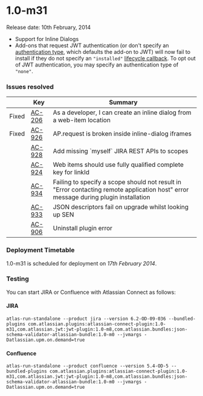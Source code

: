 # 1.0-m31

Release date: 10th February, 2014

* Support for Inline Dialogs
* Add-ons that request JWT authentication (or don't specify an [authentication type](../modules/authentication.html),
which defaults the add-on to JWT) will now fail to install if they do not specify an ``"installed"``
[lifecycle callback](../modules/lifecycle.html). To opt out of JWT authentication, you may specify an authentication
type of ``"none"``.

### Issues resolved

<table class="aui issue-table">
    <thead>
        <tr>
            <th></th>
            <th class='key'>Key</th>
            <th>Summary</th>
        </tr>
    </thead>
    <tbody>
        <tr>
            <td><span class="aui-icon aui-icon-small aui-icon-success">Fixed</span></td>
            <td><a href="https://ecosystem.atlassian.net/browse/AC-206">AC-206</a></td>
            <td>As a developer, I can create an inline dialog from a web-item location</td>
        </tr>
        <tr>
            <td><span class="aui-icon aui-icon-small aui-icon-success">Fixed</span></td>
            <td><a href="https://ecosystem.atlassian.net/browse/AC-926">AC-926</a></td>
            <td>AP.request is broken inside inline-dialog iframes</td>
        </tr>
        <tr>
            <td></td>
            <td><a href="https://ecosystem.atlassian.net/browse/AC-928">AC-928</a></td>
            <td>Add missing `myself` JIRA REST APIs to scopes</td>
        </tr>
        <tr>
            <td></td>
            <td><a href="https://ecosystem.atlassian.net/browse/AC-924">AC-924</a></td>
            <td>Web items should use fully qualified complete key for linkId</td>
        </tr>
        <tr>
            <td></td>
            <td><a href="https://ecosystem.atlassian.net/browse/AC-934">AC-934</a></td>
            <td>Failing to specify a scope should not result in "Error contacting remote application host" error message during plugin installation</td>
        </tr>
        <tr>
            <td></td>
            <td><a href="https://ecosystem.atlassian.net/browse/AC-933">AC-933</a></td>
            <td>JSON descriptors fail on upgrade whilst looking up SEN</td>
        </tr>
        <tr>
            <td></td>
            <td><a href="https://ecosystem.atlassian.net/browse/AC-906">AC-906</a></td>
            <td>Uninstall plugin error</td>
        </tr>
    </tbody>
</table>

### Deployment Timetable

1.0-m31 is scheduled for deployment on _17th February 2014_.

### Testing

You can start JIRA or Confluence with Atlassian Connect as follows:

#### JIRA
<pre><code data-lang="text">atlas-run-standalone --product jira --version 6.2-OD-09-036 --bundled-plugins com.atlassian.plugins:atlassian-connect-plugin:1.0-m31,com.atlassian.jwt:jwt-plugin:1.0-m8,com.atlassian.bundles:json-schema-validator-atlassian-bundle:1.0-m0 --jvmargs -Datlassian.upm.on.demand=true</code></pre>

#### Confluence
<pre><code data-lang="text">atlas-run-standalone --product confluence --version 5.4-OD-5 --bundled-plugins com.atlassian.plugins:atlassian-connect-plugin:1.0-m31,com.atlassian.jwt:jwt-plugin:1.0-m8,com.atlassian.bundles:json-schema-validator-atlassian-bundle:1.0-m0 --jvmargs -Datlassian.upm.on.demand=true</code></pre>
